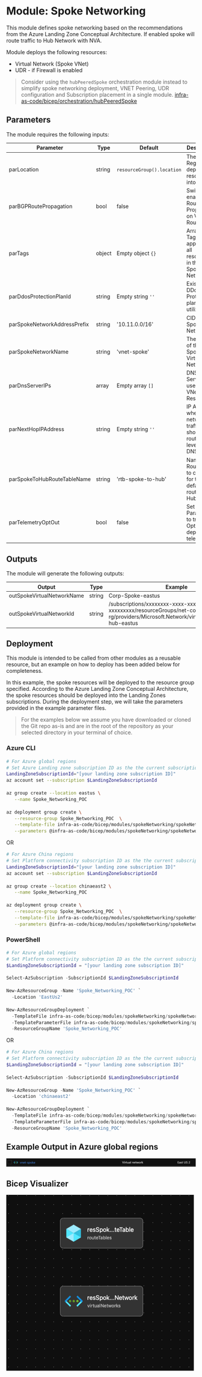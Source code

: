 # Module: Spoke Networking

This module defines spoke networking based on the recommendations from the Azure Landing Zone Conceptual Architecture. If enabled spoke will route traffic to Hub Network with NVA.

Module deploys the following resources:

- Virtual Network (Spoke VNet)
- UDR - if Firewall is enabled

> Consider using the `hubPeeredSpoke` orchestration module instead to simplify spoke networking deployment, VNET Peering, UDR configuration and Subscription placement in a single module. [infra-as-code/bicep/orchestration/hubPeeredSpoke](https://github.com/Azure/ALZ-Bicep/tree/main/infra-as-code/bicep/orchestration/hubPeeredSpoke)

## Parameters

The module requires the following inputs:

 | Parameter                    | Type   | Default                    | Description                                                         | Requirement | Example                                                                                                                                               |
 | ---------------------------- | ------ | -------------------------- | ------------------------------------------------------------------- | ----------- | ----------------------------------------------------------------------------------------------------------------------------------------------------- |
 | parLocation                    | string | `resourceGroup().location` | The Azure Region to deploy the resources into                       | None        | `eastus`                                                                                                                                              |
 | parBGPRoutePropagation       | bool   | false                      | Switch to enable BGP Route Propagation on VNet Route Table          | None        | false                                                                                                                                                 |
 | parTags                      | object | Empty object `{}`          | Array of Tags to be applied to all resources in the Spoke Network   | None        | `{"key": "value"}`                                                                                                                                    |
 | parDdosProtectionPlanId      | string | Empty string `''`          | Existing DDoS Protection plan to utilize                            | None        | `/subscriptions/xxxxxxxx-xxxx-xxxx-xxxx-xxxxxxxxxxxx/resourceGroups/Hub_Networking_POC/providers/Microsoft.Network/ddosProtectionPlans/alz-ddos-plan` |
 | parSpokeNetworkAddressPrefix | string | '10.11.0.0/16'             | CIDR for Spoke Network                                              | None        | '10.11.0.0/16'                                                                                                                                        |
 | parSpokeNetworkName          | string | 'vnet-spoke'               | The Name of the Spoke Virtual Network.                              | None        | 'vnet-spoke'                                                                                                                                          |
 | parDnsServerIPs          | array  | Empty array `[]`           | DNS Servers to use for VNet DNS Resolution                 | None        | `['10.10.1.4', '10.20.1.5']`                                                                                                                          |
 | parNextHopIPAddress          | string | Empty string `''`          | IP Address where network traffic should route to leverage DNS Proxy | None        | '192.168.50.4'                                                                                                                                        |
 | parSpokeToHubRouteTableName  | string | 'rtb-spoke-to-hub'         | Name of Route table to create for the default route of Hub.         | None        | 'rtb-spoke-to-hub '                                                                                                                                   |
 | parTelemetryOptOut           | bool   | false                      | Set Parameter to true to Opt-out of deployment telemetry            | None        | false                                                                                                                                                 |

## Outputs

The module will generate the following outputs:

| Output                      | Type   | Example                                                                                                                                             |
| --------------------------- | ------ | --------------------------------------------------------------------------------------------------------------------------------------------------- |
| outSpokeVirtualNetworkName | string | Corp-Spoke-eastus                                                                                                                                   |
| outSpokeVirtualNetworkId    | string | /subscriptions/xxxxxxxx-xxxx-xxxx-xxxxx-xxxxxxxxx/resourceGroups/net-core-hub-eastus-rg/providers/Microsoft.Network/virtualNetworks/vnet-hub-eastus |

## Deployment

This module is intended to be called from other modules as a reusable resource, but an example on how to deploy has been added below for completeness.

In this example, the spoke resources will be deployed to the resource group specified. According to the Azure Landing Zone Conceptual Architecture, the spoke resources should be deployed into the Landing Zones subscriptions. During the deployment step, we will take the parameters provided in the example parameter files.

> For the examples below we assume you have downloaded or cloned the Git repo as-is and are in the root of the repository as your selected directory in your terminal of choice.

### Azure CLI
```bash
# For Azure global regions
# Set Azure Landing zone subscription ID as the the current subscription 
LandingZoneSubscriptionId="[your landing zone subscription ID]"
az account set --subscription $LandingZoneSubscriptionId

az group create --location eastus \
   --name Spoke_Networking_POC

az deployment group create \
   --resource-group Spoke_Networking_POC  \
   --template-file infra-as-code/bicep/modules/spokeNetworking/spokeNetworking.bicep \
   --parameters @infra-as-code/bicep/modules/spokeNetworking/spokeNetworking.parameters.example.json
```
OR
```bash
# For Azure China regions
# Set Platform connectivity subscription ID as the the current subscription 
LandingZoneSubscriptionId="[your landing zone subscription ID]"
az account set --subscription $LandingZoneSubscriptionId

az group create --location chinaeast2 \
   --name Spoke_Networking_POC

az deployment group create \
   --resource-group Spoke_Networking_POC  \
   --template-file infra-as-code/bicep/modules/spokeNetworking/spokeNetworking.bicep \
   --parameters @infra-as-code/bicep/modules/spokeNetworking/spokeNetworking.parameters.example.json
```

### PowerShell

```powershell
# For Azure global regions
# Set Platform connectivity subscription ID as the the current subscription 
$LandingZoneSubscriptionId = "[your landing zone subscription ID]"

Select-AzSubscription -SubscriptionId $LandingZoneSubscriptionId

New-AzResourceGroup -Name 'Spoke_Networking_POC' `
  -Location 'EastUs2'
  
New-AzResourceGroupDeployment `
  -TemplateFile infra-as-code/bicep/modules/spokeNetworking/spokeNetworking.bicep `
  -TemplateParameterFile infra-as-code/bicep/modules/spokeNetworking/spokeNetworking.parameters.example.json `
  -ResourceGroupName 'Spoke_Networking_POC'
```
OR
```powershell
# For Azure China regions
# Set Platform connectivity subscription ID as the the current subscription 
$LandingZoneSubscriptionId = "[your landing zone subscription ID]"

Select-AzSubscription -SubscriptionId $LandingZoneSubscriptionId

New-AzResourceGroup -Name 'Spoke_Networking_POC' `
  -Location 'chinaeast2'
  
New-AzResourceGroupDeployment `
  -TemplateFile infra-as-code/bicep/modules/spokeNetworking/spokeNetworking.bicep `
  -TemplateParameterFile infra-as-code/bicep/modules/spokeNetworking/spokeNetworking.parameters.example.json
  -ResourceGroupName 'Spoke_Networking_POC'
```
## Example Output in Azure global regions

![Example Deployment Output](media/spokeNetworkExampleDeploymentOutput.png "Example Deployment Output in Azure global regions")


## Bicep Visualizer

![Bicep Visualizer](media/bicepVisualizer.png "Bicep Visualizer")






